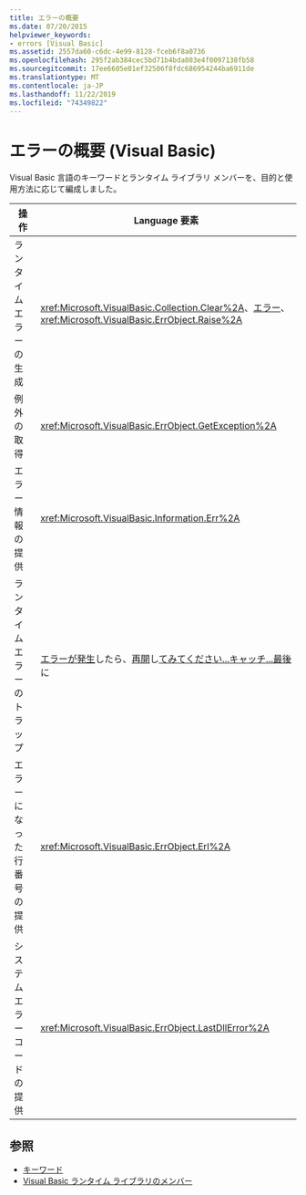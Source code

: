 ```yaml
---
title: エラーの概要
ms.date: 07/20/2015
helpviewer_keywords:
- errors [Visual Basic]
ms.assetid: 2557da60-c6dc-4e99-8128-fceb6f8a0736
ms.openlocfilehash: 295f2ab384cec5bd71b4bda803e4f0097138fb58
ms.sourcegitcommit: 17ee6605e01ef32506f8fdc686954244ba6911de
ms.translationtype: MT
ms.contentlocale: ja-JP
ms.lasthandoff: 11/22/2019
ms.locfileid: "74349822"
---
```

# <a name="errors-summary-visual-basic"></a>エラーの概要 (Visual Basic)
Visual Basic 言語のキーワードとランタイム ライブラリ メンバーを、目的と使用方法に応じて編成しました。  
  
|操作|Language 要素|  
|------------|----------------------|  
|ランタイム エラーの生成|<xref:Microsoft.VisualBasic.Collection.Clear%2A>、[エラー](../../../visual-basic/language-reference/statements/error-statement.md)、<xref:Microsoft.VisualBasic.ErrObject.Raise%2A>|  
|例外の取得|<xref:Microsoft.VisualBasic.ErrObject.GetException%2A>|  
|エラー情報の提供|<xref:Microsoft.VisualBasic.Information.Err%2A>|  
|ランタイム エラーのトラップ|[エラーが発生](../../../visual-basic/language-reference/statements/on-error-statement.md)したら、[再開](../../../visual-basic/language-reference/statements/resume-statement.md)し[てみてください...キャッチ...最後](../../../visual-basic/language-reference/statements/try-catch-finally-statement.md)に|  
|エラーになった行番号の提供|<xref:Microsoft.VisualBasic.ErrObject.Erl%2A>|  
|システム エラー コードの提供|<xref:Microsoft.VisualBasic.ErrObject.LastDllError%2A>|  
  
## <a name="see-also"></a>参照

- [キーワード](../../../visual-basic/language-reference/keywords/index.md)
- [Visual Basic ランタイム ライブラリのメンバー](../../../visual-basic/language-reference/runtime-library-members.md)
